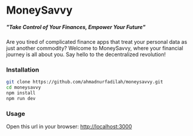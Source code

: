 # MoneySavvy
##### "Take Control of Your Finances, Empower Your Future"
Are you tired of complicated finance apps that treat your personal data as just another commodity? Welcome to MoneySavvy, where your financial journey is all about you. Say hello to the decentralized revolution!

### Installation

```bash
git clone https://github.com/ahmadnurfadilah/moneysavvy.git
cd moneysavvy
npm install
npm run dev
```

### Usage
Open this url in your browser: [http://localhost:3000](http://localhost:3000)